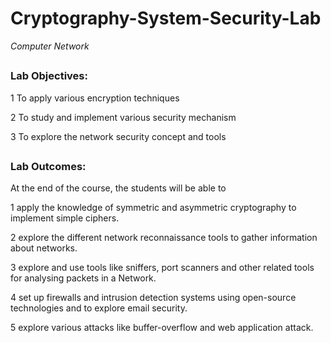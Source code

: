 # <H1> Cryptography-System-Security-Lab
_Computer Network_


## <H3>Lab Objectives:

1 To apply various encryption techniques

2 To study and implement various security mechanism

3 To explore the network security concept and tools

## <H3>Lab Outcomes: 
 At the end of the course, the students will be able to 

1 apply the knowledge of symmetric and asymmetric cryptography to implement simple ciphers. 

2 explore the different network reconnaissance tools to gather information about networks. 

3 explore and use tools like sniffers, port scanners and other related tools for analysing packets in a Network. 

4
set up firewalls and intrusion detection systems using open-source technologies and to explore email security. 

5
explore various attacks like buffer-overflow and web application attack.
